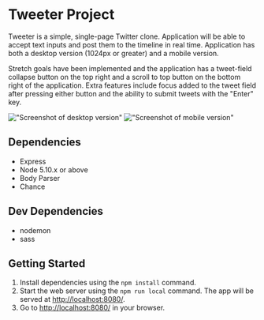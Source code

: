 # Tweeter Project

Tweeter is a simple, single-page Twitter clone. Application will be able to accept text inputs and post them to the timeline in real time. Application has both a desktop version (1024px or greater) and a mobile version. 

Stretch goals have been implemented and the application has a tweet-field collapse button on the top right and a scroll to top button on the bottom right of the application. Extra features include focus added to the tweet field after pressing either button and the ability to submit tweets with the "Enter" key.

!["Screenshot of desktop version"]()
!["Screenshot of mobile version"]()

## Dependencies

- Express
- Node 5.10.x or above
- Body Parser
- Chance

## Dev Dependencies

- nodemon
- sass

## Getting Started

1. Install dependencies using the `npm install` command.
2. Start the web server using the `npm run local` command. The app will be served at <http://localhost:8080/>.
3. Go to <http://localhost:8080/> in your browser.
